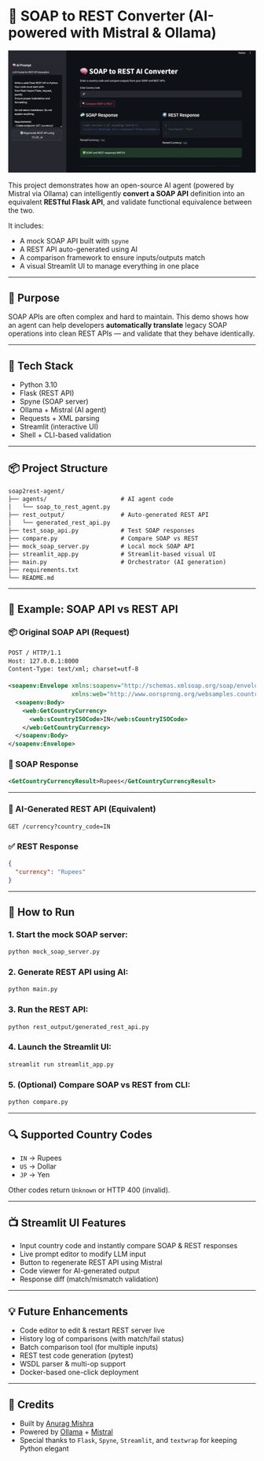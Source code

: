 # 🧠 SOAP to REST Converter (AI-powered with Mistral & Ollama)
![Demo Screenshot](Appview.png)

This project demonstrates how an open-source AI agent (powered by Mistral via Ollama) can intelligently **convert a SOAP API** definition into an equivalent **RESTful Flask API**, and validate functional equivalence between the two.

It includes:
- A mock SOAP API built with `spyne`
- A REST API auto-generated using AI
- A comparison framework to ensure inputs/outputs match
- A visual Streamlit UI to manage everything in one place

---

## 🎯 Purpose

SOAP APIs are often complex and hard to maintain. This demo shows how an agent can help developers **automatically translate** legacy SOAP operations into clean REST APIs — and validate that they behave identically.

---

## 🔧 Tech Stack

- Python 3.10
- Flask (REST API)
- Spyne (SOAP server)
- Ollama + Mistral (AI agent)
- Requests + XML parsing
- Streamlit (interactive UI)
- Shell + CLI-based validation

---

## 📦 Project Structure

```
soap2rest-agent/
├── agents/                     # AI agent code
│   └── soap_to_rest_agent.py
├── rest_output/                # Auto-generated REST API
│   └── generated_rest_api.py
├── test_soap_api.py            # Test SOAP responses
├── compare.py                  # Compare SOAP vs REST
├── mock_soap_server.py         # Local mock SOAP API
├── streamlit_app.py            # Streamlit-based visual UI
├── main.py                     # Orchestrator (AI generation)
├── requirements.txt
└── README.md
```

---

## 🧪 Example: SOAP API vs REST API

### 📦 Original SOAP API (Request)

```xml
POST / HTTP/1.1
Host: 127.0.0.1:8000
Content-Type: text/xml; charset=utf-8

<soapenv:Envelope xmlns:soapenv="http://schemas.xmlsoap.org/soap/envelope/"
                  xmlns:web="http://www.oorsprong.org/websamples.countryinfo">
  <soapenv:Body>
    <web:GetCountryCurrency>
      <web:sCountryISOCode>IN</web:sCountryISOCode>
    </web:GetCountryCurrency>
  </soapenv:Body>
</soapenv:Envelope>
```

### 🔁 SOAP Response

```xml
<GetCountryCurrencyResult>Rupees</GetCountryCurrencyResult>
```

---

### 🚀 AI-Generated REST API (Equivalent)

```http
GET /currency?country_code=IN
```

### ✅ REST Response

```json
{
  "currency": "Rupees"
}
```

---

## 🚀 How to Run

### 1. Start the mock SOAP server:
```bash
python mock_soap_server.py
```

### 2. Generate REST API using AI:
```bash
python main.py
```

### 3. Run the REST API:
```bash
python rest_output/generated_rest_api.py
```

### 4. Launch the Streamlit UI:
```bash
streamlit run streamlit_app.py
```

### 5. (Optional) Compare SOAP vs REST from CLI:
```bash
python compare.py
```

---

## 🔍 Supported Country Codes

- `IN` → Rupees
- `US` → Dollar
- `JP` → Yen

Other codes return `Unknown` or HTTP 400 (invalid).

---

## 📺 Streamlit UI Features

- Input country code and instantly compare SOAP & REST responses
- Live prompt editor to modify LLM input
- Button to regenerate REST API using Mistral
- Code viewer for AI-generated output
- Response diff (match/mismatch validation)

---

## 💡 Future Enhancements

- Code editor to edit & restart REST server live
- History log of comparisons (with match/fail status)
- Batch comparison tool (for multiple inputs)
- REST test code generation (pytest)
- WSDL parser & multi-op support
- Docker-based one-click deployment

---

## 🤝 Credits

- Built by [Anurag Mishra](https://linkedin.com/in/amanuragmishra)
- Powered by [Ollama](https://ollama.com/) + [Mistral](https://mistral.ai)
- Special thanks to `Flask`, `Spyne`, `Streamlit`, and `textwrap` for keeping Python elegant

